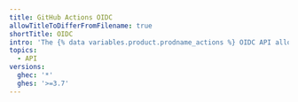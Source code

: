 ```yaml
---
title: GitHub Actions OIDC
allowTitleToDifferFromFilename: true
shortTitle: OIDC
intro: 'The {% data variables.product.prodname_actions %} OIDC API allows you to customize the JWT token claims.'
topics:
  - API
versions:
  ghec: '*'
  ghes: '>=3.7'
---
```


